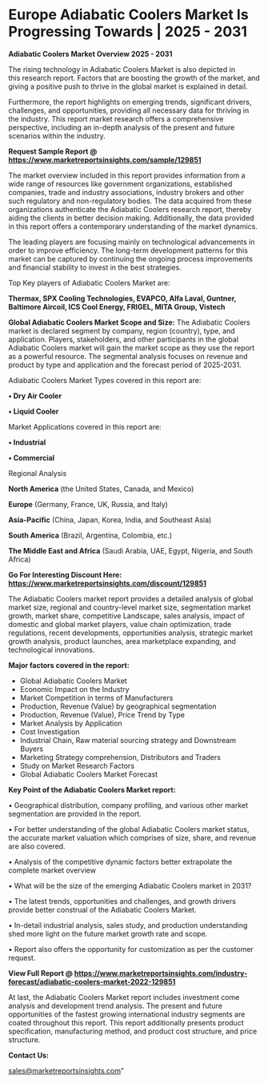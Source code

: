 # Europe Adiabatic Coolers Market Is Progressing Towards | 2025 - 2031

<Strong> Adiabatic Coolers Market Overview 2025 - 2031</strong>

The rising technology in Adiabatic Coolers Market is also depicted in this research report. Factors that are boosting the growth of the market, and giving a positive push to thrive in the global market is explained in detail.

Furthermore, the report highlights on emerging trends, significant drivers, challenges, and opportunities, providing all necessary data for thriving in the industry. This report market research offers a comprehensive perspective, including an in-depth analysis of the present and future scenarios within the industry.

<strong>Request Sample Report @ <a href=https://www.marketreportsinsights.com/sample/129851>https://www.marketreportsinsights.com/sample/129851</a></strong>

The market overview included in this report provides information from a wide range of resources like government organizations, established companies, trade and industry associations, industry brokers and other such regulatory and non-regulatory bodies. The data acquired from these organizations authenticate the Adiabatic Coolers research report, thereby aiding the clients in better decision making. Additionally, the data provided in this report offers a contemporary understanding of the market dynamics.

The leading players are focusing mainly on technological advancements in order to improve efficiency. The long-term development patterns for this market can be captured by continuing the ongoing process improvements and financial stability to invest in the best strategies.

Top Key players of Adiabatic Coolers Market are:

<strong>Thermax, SPX Cooling Technologies, EVAPCO, Alfa Laval, Guntner, Baltimore Aircoil, ICS Cool Energy, FRIGEL, MITA Group, Vistech</strong>

<strong><b>Global Adiabatic Coolers Market Scope and Size:</b></strong>
The Adiabatic Coolers market is declared segment by company, region (country), type, and application. Players, stakeholders, and other participants in the global Adiabatic Coolers market will gain the market scope as they use the report as a powerful resource. The segmental analysis focuses on revenue and product by type and application and the forecast period of 2025-2031.

Adiabatic Coolers Market Types covered in this report are:

<strong>• Dry Air Cooler

• Liquid Cooler</strong>

Market Applications covered in this report are:

<strong>• Industrial

• Commercial</strong> 

Regional Analysis

<strong>North America</strong> (the United States, Canada, and Mexico)

<strong>Europe</strong> (Germany, France, UK, Russia, and Italy)

<strong>Asia-Pacific</strong> (China, Japan, Korea, India, and Southeast Asia)

<strong>South America</strong> (Brazil, Argentina, Colombia, etc.)

<strong>The Middle East and Africa</strong> (Saudi Arabia, UAE, Egypt, Nigeria, and South Africa)

<strong>Go For Interesting Discount Here: <a href=https://www.marketreportsinsights.com/discount/129851>https://www.marketreportsinsights.com/discount/129851</a></strong>

The Adiabatic Coolers market report provides a detailed analysis of global market size, regional and country-level market size, segmentation market growth, market share, competitive Landscape, sales analysis, impact of domestic and global market players, value chain optimization, trade regulations, recent developments, opportunities analysis, strategic market growth analysis, product launches, area marketplace expanding, and technological innovations.

<strong><b>Major factors covered in the report:</b></strong>
<ul>
  <li>Global Adiabatic Coolers Market </li>
  <li>Economic Impact on the Industry</li>
  <li>Market Competition in terms of Manufacturers</li>
  <li>Production, Revenue (Value) by geographical segmentation</li>
  <li>Production, Revenue (Value), Price Trend by Type</li>
  <li>Market Analysis by Application</li>
  <li>Cost Investigation</li>
  <li>Industrial Chain, Raw material sourcing strategy and Downstream Buyers</li>
  <li>Marketing Strategy comprehension, Distributors and Traders</li>
  <li>Study on Market Research Factors</li>
  <li>Global Adiabatic Coolers Market Forecast</li>
</ul>

<strong><b>Key Point of the Adiabatic Coolers Market report:</b></strong>

• Geographical distribution, company profiling, and various other market segmentation are provided in the report.

• For better understanding of the global Adiabatic Coolers market status, the accurate market valuation which comprises of size, share, and revenue are also covered.

• Analysis of the competitive dynamic factors better extrapolate the complete market overview

• What will be the size of the emerging Adiabatic Coolers market in 2031?

• The latest trends, opportunities and challenges, and growth drivers provide better construal of the Adiabatic Coolers Market.

• In-detail industrial analysis, sales study, and production understanding shed more light on the future market growth rate and scope.

• Report also offers the opportunity for customization as per the customer request.

<strong><b>View Full Report @ <a href=https://www.marketreportsinsights.com/industry-forecast/adiabatic-coolers-market-2022-129851>https://www.marketreportsinsights.com/industry-forecast/adiabatic-coolers-market-2022-129851</a></b></strong>


At last, the Adiabatic Coolers Market report includes investment come analysis and development trend analysis. The present and future opportunities of the fastest growing international industry segments are coated throughout this report. This report additionally presents product specification, manufacturing method, and product cost structure, and price structure.

<strong>Contact Us:</strong>

sales@marketreportsinsights.com"
